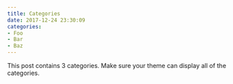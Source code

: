 ```yaml
---
title: Categories
date: 2017-12-24 23:30:09
categories:
- Foo
- Bar
- Baz
---
```


This post contains 3 categories. Make sure your theme can display all of the categories.
